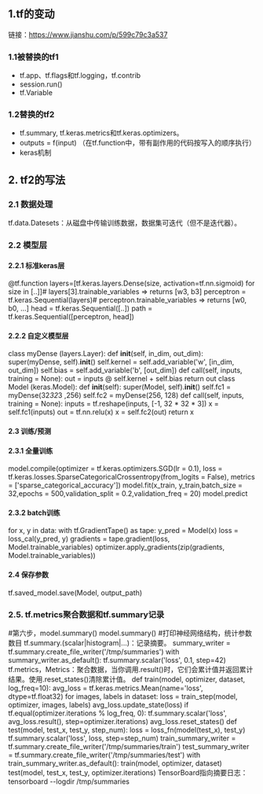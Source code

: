 ##  1.tf的变动
链接：https://www.jianshu.com/p/599c79c3a537
###    1.1被替换的tf1
- tf.app、tf.flags和tf.logging，tf.contrib
- session.run()
- tf.Variable

###    1.2替换的tf2
- tf.summary, tf.keras.metrics和tf.keras.optimizers。
- outputs = f(input)  （在tf.function中，带有副作用的代码按写入的顺序执行）
- keras机制

##  2. tf2的写法
###    2.1 数据处理
tf.data.Datesets：从磁盘中传输训练数据，数据集可迭代（但不是迭代器）。

###    2.2 模型层
####   2.2.1 标准keras层
@tf.function
layers=[tf.keras.layers.Dense(size, activation=tf.nn.sigmoid) for size in [..]]# layers[3].trainable_variables => returns [w3, b3]
perceptron = tf.keras.Sequential(layers)# perceptron.trainable_variables => returns [w0, b0, ...]
head = tf.keras.Sequential([..])
path = tf.keras.Sequential([perceptron, head])
####   2.2.2 自定义模型层
class myDense (layers.Layer):
    def __init__(self, in_dim, out_dim):
        super(myDense, self).__init__()
        self.kernel = self.add_variable('w', [in_dim, out_dim])
        self.bias = self.add_variable('b', [out_dim])
    def call(self, inputs, training = None):
        out = inputs @ self.kernel + self.bias
        return out
class Model (keras.Model):
    def __init__(self):
        super(Model, self).__init__()
        self.fc1 = myDense(32*32*3 ,256)
        self.fc2 = myDense(256, 128)
    def call(self, inputs, training = None):
        inputs = tf.reshape(inputs, [-1, 32 * 32 * 3])
        x = self.fc1(inputs)
        out = tf.nn.relu(x)
        x = self.fc2(out)
        return x
####   2.3  训练/预测
####   2.3.1  全量训练
model.compile(optimizer = tf.keras.optimizers.SGD(lr = 0.1), 
              loss = tf.keras.losses.SparseCategoricalCrossentropy(from_logits = False), metrics = ['sparse_categorical_accuracy'])
model.fit(x_train, y_train,batch_size = 32,epochs = 500,validation_split = 0.2,validation_freq = 20)
model.predict
####   2.3.2  batch训练
for x, y in data:
  with tf.GradientTape() as tape:
    y_pred = Model(x)
    loss = loss_cal(y_pred, y)
  gradients = tape.gradient(loss, Model.trainable_variables)
  optimizer.apply_gradients(zip(gradients, Model.trainable_variables))
####  2.4 保存参数
tf.saved_model.save(Model, output_path)
###   2.5. tf.metrics聚合数据和tf.summary记录
#第六步，model.summary()
model.summary() #打印神经网络结构，统计参数数目
        tf.summary.(scalar|histogram|...)：记录摘要。
            summary_writer = tf.summary.create_file_writer('/tmp/summaries')
            with summary_writer.as_default():
              tf.summary.scalar('loss', 0.1, step=42)
        tf.metrics，Metrics：聚合数据，当你调用.result()时，它们会累计值并返回累计结果。使用.reset_states()清除累计值。
            def train(model, optimizer, dataset, log_freq=10):
              avg_loss = tf.keras.metrics.Mean(name='loss', dtype=tf.float32)
              for images, labels in dataset:
                loss = train_step(model, optimizer, images, labels)
                avg_loss.update_state(loss)
                if tf.equal(optimizer.iterations % log_freq, 0):
                  tf.summary.scalar('loss', avg_loss.result(), step=optimizer.iterations)
                  avg_loss.reset_states()
            def test(model, test_x, test_y, step_num):
              loss = loss_fn(model(test_x), test_y)
              tf.summary.scalar('loss', loss, step=step_num)
            train_summary_writer = tf.summary.create_file_writer('/tmp/summaries/train')
            test_summary_writer = tf.summary.create_file_writer('/tmp/summaries/test')
            with train_summary_writer.as_default():
              train(model, optimizer, dataset)
              test(model, test_x, test_y, optimizer.iterations)
        TensorBoard指向摘要日志：
            tensorboard --logdir /tmp/summaries
